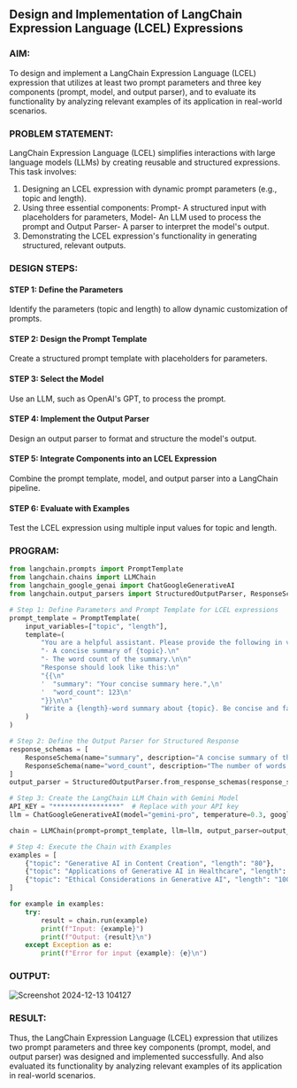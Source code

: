 ## Design and Implementation of LangChain Expression Language (LCEL) Expressions

### AIM:
To design and implement a LangChain Expression Language (LCEL) expression that utilizes at least two prompt parameters and three key components (prompt, model, and output parser), and to evaluate its functionality by analyzing relevant examples of its application in real-world scenarios.

### PROBLEM STATEMENT:
LangChain Expression Language (LCEL) simplifies interactions with large language models (LLMs) by creating reusable and structured expressions. This task involves:

1. Designing an LCEL expression with dynamic prompt parameters (e.g., topic and length).
2. Using three essential components: Prompt- A structured input with placeholders for parameters, Model- An LLM used to process the prompt and Output Parser- A parser to interpret the model's output.
3. Demonstrating the LCEL expression's functionality in generating structured, relevant outputs.

### DESIGN STEPS:

#### STEP 1: Define the Parameters
Identify the parameters (topic and length) to allow dynamic customization of prompts.

#### STEP 2: Design the Prompt Template
Create a structured prompt template with placeholders for parameters.

#### STEP 3: Select the Model
Use an LLM, such as OpenAI's GPT, to process the prompt.

#### STEP 4: Implement the Output Parser
Design an output parser to format and structure the model's output.

#### STEP 5: Integrate Components into an LCEL Expression
Combine the prompt template, model, and output parser into a LangChain pipeline.

#### STEP 6: Evaluate with Examples
Test the LCEL expression using multiple input values for topic and length.

### PROGRAM:
```python
from langchain.prompts import PromptTemplate
from langchain.chains import LLMChain
from langchain_google_genai import ChatGoogleGenerativeAI
from langchain.output_parsers import StructuredOutputParser, ResponseSchema

# Step 1: Define Parameters and Prompt Template for LCEL expressions
prompt_template = PromptTemplate(
    input_variables=["topic", "length"],
    template=(
        "You are a helpful assistant. Please provide the following in valid JSON format:\n"
        "- A concise summary of {topic}.\n"
        "- The word count of the summary.\n\n"
        "Response should look like this:\n"
        "{{\n"
        '  "summary": "Your concise summary here.",\n'
        '  "word_count": 123\n'
        "}}\n\n"
        "Write a {length}-word summary about {topic}. Be concise and factual."
    )
)

# Step 2: Define the Output Parser for Structured Response
response_schemas = [
    ResponseSchema(name="summary", description="A concise summary of the topic."),
    ResponseSchema(name="word_count", description="The number of words in the summary."),
]
output_parser = StructuredOutputParser.from_response_schemas(response_schemas)

# Step 3: Create the LangChain LLM Chain with Gemini Model
API_KEY = "*****************"  # Replace with your API key
llm = ChatGoogleGenerativeAI(model="gemini-pro", temperature=0.3, google_api_key=API_KEY)

chain = LLMChain(prompt=prompt_template, llm=llm, output_parser=output_parser)

# Step 4: Execute the Chain with Examples
examples = [
    {"topic": "Generative AI in Content Creation", "length": "80"},
    {"topic": "Applications of Generative AI in Healthcare", "length": "120"},
    {"topic": "Ethical Considerations in Generative AI", "length": "100"},
]

for example in examples:
    try:
        result = chain.run(example)
        print(f"Input: {example}")
        print(f"Output: {result}\n")
    except Exception as e:
        print(f"Error for input {example}: {e}\n")

```

### OUTPUT:

![Screenshot 2024-12-13 104127](https://github.com/user-attachments/assets/892705e0-f375-444c-9081-eeeff643b7c2)

### RESULT:
  Thus, the LangChain Expression Language (LCEL) expression that utilizes two prompt parameters and three key components (prompt, model, and output parser) was designed and implemented successfully. And also evaluated its functionality by analyzing relevant examples of its application in real-world scenarios.
